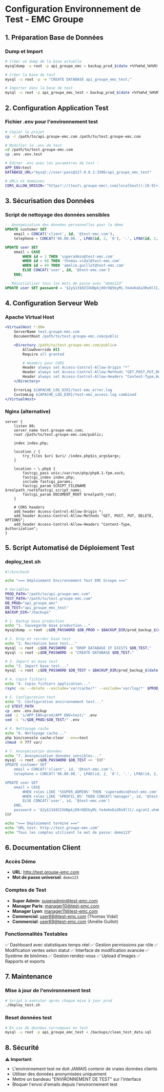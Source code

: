 # Configuration Environnement de Test - EMC Groupe

## 1. Préparation Base de Données

### Dump et Import
```bash
# Créer un dump de la base actuelle
mysqldump -u root -p api_groupe_emc > backup_prod_$(date +%Y%m%d_%H%M).sql

# Créer la base de test
mysql -u root -p -e "CREATE DATABASE api_groupe_emc_test;"

# Importer dans la base de test
mysql -u root -p api_groupe_emc_test < backup_prod_$(date +%Y%m%d_%H%M).sql
```

## 2. Configuration Application Test

### Fichier .env pour l'environnement test
```bash
# Copier le projet
cp -r /path/to/api.groupe-emc.com /path/to/test.groupe-emc.com

# Modifier le .env de test
cd /path/to/test.groupe-emc.com
cp .env .env.test

# Éditer .env avec les paramètres de test :
APP_ENV=test
DATABASE_URL="mysql://user:pass@127.0.0.1:3306/api_groupe_emc_test"

# URLs et domaines
CORS_ALLOW_ORIGIN='^https?://(test\.groupe-emc\.com|localhost)(:[0-9]+)?$'
```

## 3. Sécurisation des Données

### Script de nettoyage des données sensibles
```sql
-- Anonymisation des données personnelles pour la démo
UPDATE customer SET
    email = CONCAT('client', id, '@test-emc.com'),
    telephone = CONCAT('06.00.00.', LPAD(id, 2, '0'), '.', LPAD(id, 2, '0'));

UPDATE user SET
    email = CASE
        WHEN id = 1 THEN 'superadmin@test-emc.com'
        WHEN id = 68 THEN 'thomas.vidal@test-emc.com'
        WHEN id = 69 THEN 'amelie.guillot@test-emc.com'
        ELSE CONCAT('user', id, '@test-emc.com')
    END;

-- Réinitialiser tous les mots de passe avec "demo123"
UPDATE user SET password = '$2y$13$92IXUNpkjO0rOQ5byMi.Ye4oKoEa3Ro9llC/.og/at2.uheWG/igi';
```

## 4. Configuration Serveur Web

### Apache Virtual Host
```apache
<VirtualHost *:80>
    ServerName test.groupe-emc.com
    DocumentRoot /path/to/test.groupe-emc.com/public

    <Directory /path/to/test.groupe-emc.com/public>
        AllowOverride All
        Require all granted

        # Headers pour CORS
        Header always set Access-Control-Allow-Origin "*"
        Header always set Access-Control-Allow-Methods "GET,POST,PUT,DELETE,OPTIONS"
        Header always set Access-Control-Allow-Headers "Content-Type,Authorization"
    </Directory>

    ErrorLog ${APACHE_LOG_DIR}/test-emc_error.log
    CustomLog ${APACHE_LOG_DIR}/test-emc_access.log combined
</VirtualHost>
```

### Nginx (alternative)
```nginx
server {
    listen 80;
    server_name test.groupe-emc.com;
    root /path/to/test.groupe-emc.com/public;

    index index.php;

    location / {
        try_files $uri $uri/ /index.php$is_args$args;
    }

    location ~ \.php$ {
        fastcgi_pass unix:/var/run/php/php8.1-fpm.sock;
        fastcgi_index index.php;
        include fastcgi_params;
        fastcgi_param SCRIPT_FILENAME $realpath_root$fastcgi_script_name;
        fastcgi_param DOCUMENT_ROOT $realpath_root;
    }

    # CORS headers
    add_header Access-Control-Allow-Origin *;
    add_header Access-Control-Allow-Methods "GET, POST, PUT, DELETE, OPTIONS";
    add_header Access-Control-Allow-Headers "Content-Type, Authorization";
}
```

## 5. Script Automatisé de Déploiement Test

### deploy_test.sh
```bash
#!/bin/bash

echo "=== Déploiement Environnement Test EMC Groupe ==="

# Variables
PROD_PATH="/path/to/api.groupe-emc.com"
TEST_PATH="/path/to/test.groupe-emc.com"
DB_PROD="api_groupe_emc"
DB_TEST="api_groupe_emc_test"
BACKUP_DIR="/backups"

# 1. Backup base production
echo "1. Sauvegarde base production..."
mysqldump -u root -p$DB_PASSWORD $DB_PROD > $BACKUP_DIR/prod_backup_$(date +%Y%m%d_%H%M).sql

# 2. Drop et recréer base test
echo "2. Recréation base test..."
mysql -u root -p$DB_PASSWORD -e "DROP DATABASE IF EXISTS $DB_TEST;"
mysql -u root -p$DB_PASSWORD -e "CREATE DATABASE $DB_TEST;"

# 3. Import en base test
echo "3. Import base test..."
mysql -u root -p$DB_PASSWORD $DB_TEST < $BACKUP_DIR/prod_backup_$(date +%Y%m%d_%H%M).sql

# 4. Copie fichiers
echo "4. Copie fichiers application..."
rsync -av --delete --exclude='var/cache/*' --exclude='var/log/*' $PROD_PATH/ $TEST_PATH/

# 5. Configuration test
echo "5. Configuration environnement test..."
cd $TEST_PATH
cp .env .env.backup
sed -i 's/APP_ENV=prod/APP_ENV=test/' .env
sed -i "s/$DB_PROD/$DB_TEST/" .env

# 6. Nettoyage cache
echo "6. Nettoyage cache..."
php bin/console cache:clear --env=test
chmod -R 777 var/

# 7. Anonymisation données
echo "7. Anonymisation données sensibles..."
mysql -u root -p$DB_PASSWORD $DB_TEST << 'EOF'
UPDATE customer SET
    email = CONCAT('client', id, '@test-emc.com'),
    telephone = CONCAT('06.00.00.', LPAD(id, 2, '0'), '.', LPAD(id, 2, '0'));

UPDATE user SET
    email = CASE
        WHEN roles LIKE '%SUPER_ADMIN%' THEN 'superadmin@test-emc.com'
        WHEN roles LIKE '%PROFIL_B%' THEN CONCAT('manager', id, '@test-emc.com')
        ELSE CONCAT('user', id, '@test-emc.com')
    END,
    password = '$2y$13$92IXUNpkjO0rOQ5byMi.Ye4oKoEa3Ro9llC/.og/at2.uheWG/igi';
EOF

echo "=== Déploiement terminé ==="
echo "URL test: http://test.groupe-emc.com"
echo "Tous les comptes utilisent le mot de passe: demo123"
```

## 6. Documentation Client

### Accès Démo
- **URL**: http://test.groupe-emc.com
- **Mot de passe universel**: `demo123`

### Comptes de Test
- **Super Admin**: superadmin@test-emc.com
- **Manager Paris**: manager10@test-emc.com
- **Manager Lyon**: manager11@test-emc.com
- **Commercial**: user68@test-emc.com (Thomas Vidal)
- **Commercial**: user69@test-emc.com (Amélie Guillot)

### Fonctionnalités Testables
✅ Dashboard avec statistiques temps réel
✅ Gestion permissions par rôle
✅ Modification ventes selon statut
✅ Interface de modification avancée
✅ Système de binômes
✅ Gestion rendez-vous
✅ Upload d'images
✅ Rapports et exports

## 7. Maintenance

### Mise à jour de l'environnement test
```bash
# Script à exécuter après chaque mise à jour prod
./deploy_test.sh
```

### Reset données test
```bash
# En cas de données corrompues en test
mysql -u root -p api_groupe_emc_test < /backups/clean_test_data.sql
```

## 8. Sécurité

⚠️ **Important**:
- L'environnement test ne doit JAMAIS contenir de vraies données clients
- Utiliser des données anonymisées uniquement
- Mettre un bandeau "ENVIRONNEMENT DE TEST" sur l'interface
- Bloquer l'envoi d'emails depuis l'environnement test